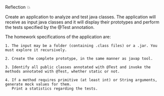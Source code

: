 Reflection :collision:

Create an application to analyze and test java classes.
The application will receive as input java classes and it will display their prototypes and perform the tests specified by the @Test annotation.

The homework specifications of the application are:

    1. The input may be a folder (containing .class files) or a .jar. You must explore it recursively.
    
    2. Create the complete prototype, in the same manner as javap tool.
    
    3. Identify all public classes annotated with @Test and invoke the methods annotated with @Test, whether static or not.
    
    4. If a method requires primitive (at least int) or String arguments, generate mock values for them.
       Print a statistics regarding the tests.

